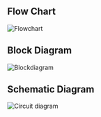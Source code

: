 ## Flow Chart
![Flowchart](https://github.com/Avishek2579/M2_Traffic-Light_System/blob/main/2_Design/FlowChart.png)
## Block Diagram
![Blockdiagram](https://github.com/Avishek2579/M2_Traffic-Light_System/blob/main/2_Design/Blockdiagram.png)
## Schematic Diagram
![Circuit diagram](https://github.com/Avishek2579/M2_Traffic-Light_System/blob/main/2_Design/Circuit%20diagram.png)
    
